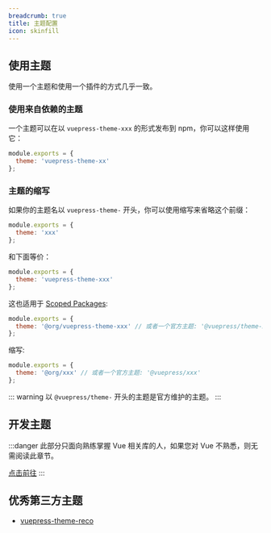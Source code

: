 ```yaml
---
breadcrumb: true
title: 主题配置
icon: skinfill
---
```


## 使用主题

使用一个主题和使用一个插件的方式几乎一致。

### 使用来自依赖的主题

一个主题可以在以 `vuepress-theme-xxx` 的形式发布到 npm，你可以这样使用它：

```js
module.exports = {
  theme: 'vuepress-theme-xx'
};
```

### 主题的缩写

如果你的主题名以 `vuepress-theme-` 开头，你可以使用缩写来省略这个前缀：

```js
module.exports = {
  theme: 'xxx'
};
```

和下面等价：

```js
module.exports = {
  theme: 'vuepress-theme-xxx'
};
```

这也适用于 [Scoped Packages](https://docs.npmjs.com/misc/scope):

```js
module.exports = {
  theme: '@org/vuepress-theme-xxx' // 或者一个官方主题: '@vuepress/theme-xxx'
};
```

缩写:

```js
module.exports = {
  theme: '@org/xxx' // 或者一个官方主题: '@vuepress/xxx'
};
```

::: warning
以 `@vuepress/theme-` 开头的主题是官方维护的主题。
:::

## 开发主题

:::danger
此部分只面向熟练掌握 Vue 相关库的人，如果您对 Vue 不熟悉，则无需阅读此章节。

[点击前往](dev.md)
:::

## 优秀第三方主题

- [vuepress-theme-reco](https://vuepress-theme-reco.recoluan.com/)
